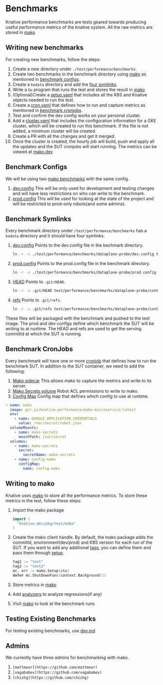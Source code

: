 # Benchmarks

Knative performance benchmarks are tests geared towards producing useful
performance metrics of the knative system. All the raw metrics are stored in
[mako](https://github.com/google/mako)

## Writing new benchmarks

For creating new benchmarks, follow the steps:

1. Create a new directory under `./test/performance/benchmarks`.
2. Create two benchmarks in the benchmark directory using
   [mako](https://github.com/google/mako/blob/master/docs/GUIDE.md#preparing-your-benchmark)
   as mentioned in [benchmark configs](#benchmark-configs).
3. Create a `kodata` directory and add the [four symlinks](#Benchmark-Symlinks).
4. Write a `Go` program that runs the test and stores the result in
   [mako](##Writing-to-mako)
5. (Optional)Create a
   [setup.yaml](https://github.com/knative/serving/blob/master/test/performance/benchmarks/dataplane-probe/continuous/dataplane-probe-setup.yaml)
   that includes all the K8S and Knative objects needed to run the test.
6. Create a
   [cron.yaml](https://github.com/knative/serving/blob/master/test/performance/benchmarks/dataplane-probe/continuous/dataplane-probe.yaml)
   that defines how to run and capture metrics as mentioned in
   [benchmark cronjobs](#Benchmark-cronjobs).
7. Test and confirm the dev config works on your personal cluster.
8. Add a
   [cluster.yaml](https://github.com/knative/serving/blob/master/test/performance/benchmarks/dataplane-probe/cluster.yaml)
   that includes the configuration information for a GKE cluster, which will be
   created to run this benchmark. If the file is not added, a minimum cluster
   will be created.
9. Create a PR with all the changes and get it merged.
10. Once the cluster is created, the hourly job will build, push and apply all
    the updates and the SUT cronjobs will start running. The metrics can be
    viewed at [mako.dev](https://mako.dev/)

## Benchmark Configs

We will be using two
[mako benchmarks](https://github.com/google/mako/blob/master/docs/GUIDE.md#preparing-your-benchmark)
with the same config.

1. [dev.config](https://github.com/knative/serving/blob/master/test/performance/benchmarks/dataplane-probe/dev.config)
   This will be only used for development and testing changes and will have less
   restrictions on who can write to the benchmark.
2. [prod.config](https://github.com/knative/serving/blob/master/test/performance/benchmarks/dataplane-probe/prod.config)
   This will be used for looking at the state of the project and will be
   restricted to prod-only robots(and some admins).

## Benchmark Symlinks

Every benchmark directory under `/test/performance/benchmarks` has a `kodata`
directory and it should have four symlinks.

1. [dev.config](https://github.com/knative/serving/blob/master/test/performance/benchmarks/dataplane-probe/continuous/kodata/dev.config)
   Points to the dev.config file in the bechmark directory.

   ```sh
   ln -r -s ./test/performance/benchmarks/dataplane-probe/dev.config test/performance/benchmarks/dataplane-probe/continuous/kodata/
   ```

2. [prod.config](https://github.com/knative/serving/blob/master/test/performance/benchmarks/dataplane-probe/continuous/kodata/prod.config)
   Points to the prod.config file in the benchmark directory.

   ```sh
   ln -r -s ./test/performance/benchmarks/dataplane-probe/prod.config test/performance/benchmarks/dataplane-probe/continuous/kodata/
   ```

3. [HEAD](https://github.com/knative/serving/blob/master/test/performance/benchmarks/dataplane-probe/continuous/kodata/HEAD)
   Points to `.git/HEAD`.

   ```sh
   ln -r -s .git/HEAD test/performance/benchmarks/dataplane-probe/continuous/kodata/
   ```

4. [refs](https://github.com/knative/serving/blob/master/test/performance/benchmarks/dataplane-probe/continuous/kodata/HEAD)
   Points to `.git/refs`.

   ```sh
   ln -r -s .git/refs test/performance/benchmarks/dataplane-probe/continuous/kodata/
   ```

These files will be packaged with the benchmark and pushed to the test image.
The prod and dev configs define which benchmark the SUT will be writing to at
runtime. The HEAD and refs are used to get the serving commitId at which the SUT
is running.

## Benchmark CronJobs

Every benchmark will have one or more
[cronjob](https://github.com/knative/serving/blob/master/test/performance/benchmarks/dataplane-probe/continuous/dataplane-probe.yaml)
that defines how to run the benchmark SUT. In addition to the SUT container, we
need to add the following:

1. [Mako sidecar](https://github.com/knative/serving/blob/d73bb8378cab8bb0c1825aa9802bea9ea2e6cb26/test/performance/benchmarks/dataplane-probe/continuous/dataplane-probe.yaml#L71-L78)
   This allows mako to capture the metrics and write to its server.
2. [Mako Secrets volume](https://github.com/knative/serving/blob/d73bb8378cab8bb0c1825aa9802bea9ea2e6cb26/test/performance/benchmarks/dataplane-probe/continuous/dataplane-probe.yaml#L80-L82)
   Robot ACL permissions to write to mako.
3. [Config Map](https://github.com/knative/serving/blob/d73bb8378cab8bb0c1825aa9802bea9ea2e6cb26/test/performance/benchmarks/dataplane-probe/continuous/dataplane-probe.yaml#L83-L85)
   Config map that defines which config to use at runtime.

```yaml
- name: mako
  image: gcr.io/knative-performance/mako-microservice:latest
  env:
    - name: GOOGLE_APPLICATION_CREDENTIALS
      value: /var/secret/robot.json
  volumeMounts:
    - name: mako-secrets
      mountPath: /var/secret
  volumes:
    - name: mako-secrets
      secret:
        secretName: mako-secrets
    - name: config-mako
      configMap:
        name: config-mako
```

## Writing to mako

Knative uses [mako](https://github.com/google/mako) to store all the performance
metrics. To store these metrics in the test, follow these steps:

1. Import the mako package

   ```go
   import (
     "knative.dev/pkg/test/mako"
   )
   ```

2. Create the mako client handle. By default, the mako package adds the
   commitId, environment(dev/prod) and K8S version for each run of the SUT. If
   you want to add any additional
   [tags](https://github.com/google/mako/blob/master/docs/TAGS.md), you can
   define them and pass them through
   [setup](https://github.com/knative/pkg/blob/3588ed3e5c74b25740bbc535a2a43dfac998fa8a/test/mako/sidecar.go#L178).

   ```go
   tag1 := "test"
   tag2 := "test2"
   mc, err := mako.Setup(ctx)
   defer mc.ShutDownFunc(context.Background())
   ```

3. Store metrics in
   [mako](https://github.com/google/mako/blob/master/docs/GUIDE.md)
4. Add
   [analyzers](https://github.com/google/mako/blob/master/docs/GUIDE.md#add-regression-detection)
   to analyze regressions(if any)
5. Visit [mako](https://mako.dev/project?name=Knative) to look at the benchmark
   runs

## Testing Existing Benchmarks

For testing existing benchmarks, use
[dev.md](https://github.com/knative/serving/blob/master/test/performance/dev.md)

## Admins

We currently have three admins for benchmarking with mako.

1. `[mattmoor](https://github.com/mattmoor)`
2. `[vagababov](https://github.com/vagababov)`
3. `[chizhg](https://github.com/chizhg)`
